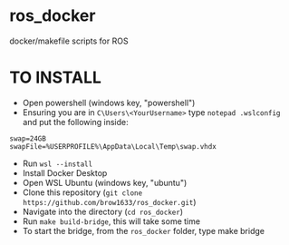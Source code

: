 # ros_docker
docker/makefile scripts for ROS


# TO INSTALL #
- Open powershell (windows key, "powershell")
- Ensuring you are in `C\Users\<YourUsername>` type `notepad .wslconfig` and put the following inside:

```
swap=24GB
swapFile=%USERPROFILE%\AppData\Local\Temp\swap.vhdx
```
- Run `wsl --install`
- Install Docker Desktop
- Open WSL Ubuntu (windows key, "ubuntu")
- Clone this repository (`git clone https://github.com/brow1633/ros_docker.git`)
- Navigate into the directory (`cd ros_docker`)
- Run `make build-bridge`, this will take some time
- To start the bridge, from the `ros_docker` folder, type make bridge
